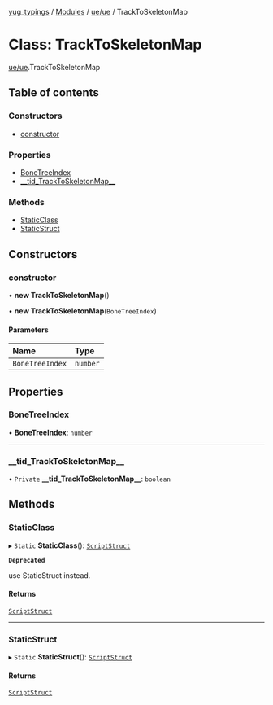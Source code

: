 [yug_typings](../README.md) / [Modules](../modules.md) / [ue/ue](../modules/ue_ue.md) / TrackToSkeletonMap

# Class: TrackToSkeletonMap

[ue/ue](../modules/ue_ue.md).TrackToSkeletonMap

## Table of contents

### Constructors

- [constructor](ue_ue.TrackToSkeletonMap.md#constructor)

### Properties

- [BoneTreeIndex](ue_ue.TrackToSkeletonMap.md#bonetreeindex)
- [\_\_tid\_TrackToSkeletonMap\_\_](ue_ue.TrackToSkeletonMap.md#__tid_tracktoskeletonmap__)

### Methods

- [StaticClass](ue_ue.TrackToSkeletonMap.md#staticclass)
- [StaticStruct](ue_ue.TrackToSkeletonMap.md#staticstruct)

## Constructors

### constructor

• **new TrackToSkeletonMap**()

• **new TrackToSkeletonMap**(`BoneTreeIndex`)

#### Parameters

| Name | Type |
| :------ | :------ |
| `BoneTreeIndex` | `number` |

## Properties

### BoneTreeIndex

• **BoneTreeIndex**: `number`

___

### \_\_tid\_TrackToSkeletonMap\_\_

• `Private` **\_\_tid\_TrackToSkeletonMap\_\_**: `boolean`

## Methods

### StaticClass

▸ `Static` **StaticClass**(): [`ScriptStruct`](ue_ue.ScriptStruct.md)

**`Deprecated`**

use StaticStruct instead.

#### Returns

[`ScriptStruct`](ue_ue.ScriptStruct.md)

___

### StaticStruct

▸ `Static` **StaticStruct**(): [`ScriptStruct`](ue_ue.ScriptStruct.md)

#### Returns

[`ScriptStruct`](ue_ue.ScriptStruct.md)
